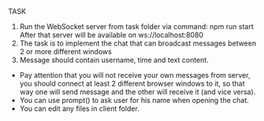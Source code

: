 TASK

1. Run the WebSocket server from task folder via command: npm run start After
   that server will be available on ws://localhost:8080
2. The task is to implement the chat that can broadcast messages between 2 or
   more different windows
3. Message should contain username, time and text content.

- Pay attention that you will not receive your own messages from server, you
  should connect at least 2 different browser windows to it, so that way one
  will send message and the other will receive it (and vice versa).
- You can use prompt() to ask user for his name when opening the chat.
- You can edit any files in client folder.
